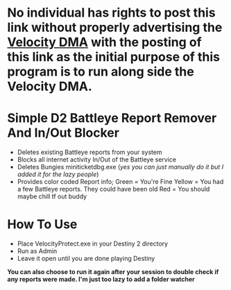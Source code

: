 # No individual has rights to post this link without properly advertising the [Velocity DMA](https://www.elitepvpers.com/forum/destiny-trading/5232313-d2-undetected-slotted-senpai-velocity-daily-lifetime-24-7-support.html) with the posting of this link as the initial purpose of this program is to run along side the Velocity DMA. 

# Simple D2 Battleye Report Remover And In/Out Blocker

- Deletes existing Battleye reports from your system
- Blocks all internet activity In/Out of the Battleye service
- Deletes Bungies miniticketdbg.exe (*yes you can just manually do it but I added it for the lazy people*)
- Provides color coded Report info;
  Green = You're Fine
  Yellow = You had a few Battleye reports. They could have been old
  Red = You should maybe chill tf out buddy


# How To Use

- Place VelocityProtect.exe in your Destiny 2 directory
- Run as Admin
- Leave it open until you are done playing Destiny

__You can also choose to run it again after your session to double check if any reports were made. I'm just too lazy to add a folder watcher__
